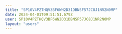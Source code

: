 ```yaml
---
title: "SP10V4PZTHQV3BF6WN2D31DBNSF57JC8J1NR2N0MP"
date: 2024-04-01T09:51:51.679Z
user: SP10V4PZTHQV3BF6WN2D31DBNSF57JC8J1NR2N0MP
layout: "users"
---
```

    
